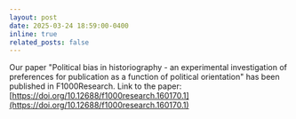 ```yaml
---
layout: post
date: 2025-03-24 18:59:00-0400
inline: true
related_posts: false
---
```


Our paper "Political bias in historiography - an experimental investigation of preferences for publication as a function of political orientation" has been published in F1000Research.
Link to the paper: [https://doi.org/10.12688/f1000research.160170.1](https://doi.org/10.12688/f1000research.160170.1)
